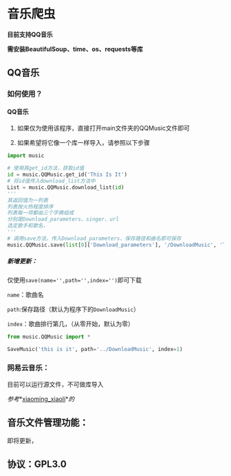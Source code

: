 # 音乐爬虫

**目前支持QQ音乐**

**需安装BeautifulSoup、time、os、requests等库**

## QQ音乐

### 如何使用？

#### QQ音乐

1. 如果仅为使用该程序，直接打开main文件夹的QQMusic文件即可

2. 如果希望将它像一个库一样导入，请参照以下步骤

```python
import music

# 使用其get_id方法，获取id值
id = music.QQMusic.get_id('This Is It')
# 将id值传入download_list方法中
List = music.QQMusic.download_list(id)
'''
其返回值为一列表
列表按火热程度排序
列表每一项都由三个字典组成
分别是Download_parameters、singer、url
选定歌手和歌名，
'''
# 调用save方法，传入Download_parameters、保存路径和曲名即可保存
music.QQMusic.save(list[0]['Download_parameters'], '/DownloadMusic', 'This Is It')
```

##### 新增更新：

仅使用`save(name='',path='',index='')`即可下载

`name`：歌曲名

`path`:保存路径（默认为程序下的`DownloadMusic`）

`index`：歌曲排行第几，（从零开始，默认为零）

```python
from music.QQMusic import *

SaveMusic('this is it', path='../DownloadMusic', index=1)
```



### 网易云音乐：

目前可以运行源文件，不可做库导入

*参考**[xiaoming_xiaoli](https://blog.csdn.net/xiaoming_xiaoli)**的*

[网易云音乐python爬虫（Js破解）]: https://blog.csdn.net/xiaoming_xiaoli/article/details/88019016?ops_request_misc=%257B%2522request%255Fid%2522%253A%2522161630844116780262516469%2522%252C%2522scm%2522%253A%252220140713.130102334..%2522%257D&amp;request_id=161630844116780262516469&amp;biz_id=0&amp;utm_medium=distribute.pc_search_result.none-task-blog-2~all~baidu_landing_v2~default-1-88019016.first_rank_v2_pc_rank_v29&amp;utm_term=%E7%BD%91%E6%98%93%E4%BA%91%E9%9F%B3%E4%B9%90%E7%88%AC%E8%99%AB+JS

## 音乐文件管理功能：

即将更新，



## 协议：GPL3.0     

